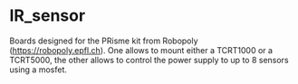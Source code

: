 # IR_sensor

Boards designed for the PRisme kit from Robopoly (https://robopoly.epfl.ch). 
One allows to mount either a TCRT1000 or a TCRT5000, the other allows to control the power supply to up to 8 sensors using a mosfet.
